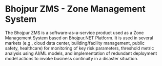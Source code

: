 # Bhojpur ZMS - Zone Management System
The Bhojpur ZMS is a software-as-a-service product used as a Zone Management System based on Bhojpur.NET Platform. It is used in several markets (e.g., cloud data center, building/facility management, public safety, healthcare) for monitoring of key risk parameters, threshold metric analysis using AI/ML models, and implementation of redundant deployment model actions to invoke business continuity in a disaster situation.